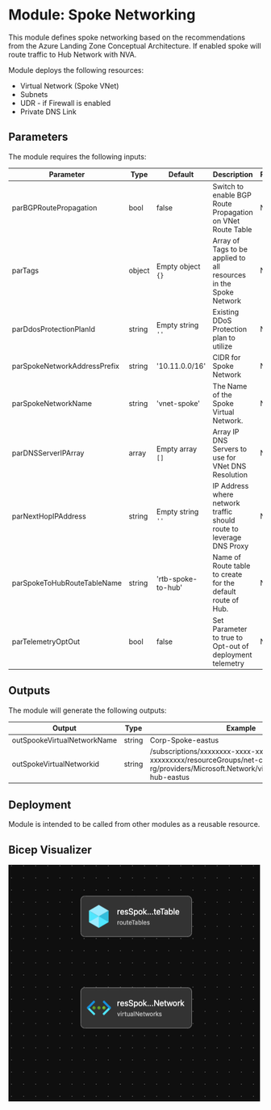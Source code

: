 # Module: Spoke Networking

This module defines spoke networking based on the recommendations from the Azure Landing Zone Conceptual Architecture. If enabled spoke will route traffic to Hub Network with NVA.

Module deploys the following resources:

- Virtual Network (Spoke VNet)
- Subnets
- UDR - if Firewall is enabled
- Private DNS Link

## Parameters

The module requires the following inputs:

 | Parameter                    | Type   | Default            | Description                                                         | Requirement | Example                                                                                                                                               |
 | ---------------------------- | ------ | ------------------ | ------------------------------------------------------------------- | ----------- | ----------------------------------------------------------------------------------------------------------------------------------------------------- |
 | parBGPRoutePropagation       | bool   | false              | Switch to enable BGP Route Propagation on VNet Route Table          | None        | false                                                                                                                                                 |
 | parTags                      | object | Empty object `{}`  | Array of Tags to be applied to all resources in the Spoke Network   | None        | `{"key": "value"}`                                                                                                                                    |
 | parDdosProtectionPlanId      | string | Empty string `''`  | Existing DDoS Protection plan to utilize                            | None        | `/subscriptions/xxxxxxxx-xxxx-xxxx-xxxx-xxxxxxxxxxxx/resourceGroups/HUB_Networking_POC/providers/Microsoft.Network/ddosProtectionPlans/alz-Ddos-Plan` |
 | parSpokeNetworkAddressPrefix | string | '10.11.0.0/16'     | CIDR for Spoke Network                                              | None        | '10.11.0.0/16'                                                                                                                                        |
 | parSpokeNetworkName          | string | 'vnet-spoke'       | The Name of the Spoke Virtual Network.                              | None        | 'vnet-spoke'                                                                                                                                          |
 | parDNSServerIPArray          | array  | Empty array `[]`   | Array IP DNS Servers to use for VNet DNS Resolution                 | None        | `['10.10.1.4', '10.20.1.5']`                                                                                                                          |
 | parNextHopIPAddress          | string | Empty string `''`  | IP Address where network traffic should route to leverage DNS Proxy | None        | '192.168.50.4'                                                                                                                                        |
 | parSpokeToHubRouteTableName  | string | 'rtb-spoke-to-hub' | Name of Route table to create for the default route of Hub.         | None        | 'rtb-spoke-to-hub '                                                                                                                                   |
 | parTelemetryOptOut           | bool   | false              | Set Parameter to true to Opt-out of deployment telemetry            | None        | false                                                                                                                                                 |

## Outputs

The module will generate the following outputs:

| Output                      | Type   | Example                                                                                                                                             |
| --------------------------- | ------ | --------------------------------------------------------------------------------------------------------------------------------------------------- |
| outSpookeVirtualNetworkName | string | Corp-Spoke-eastus                                                                                                                                   |
| outSpokeVirtualNetworkid    | string | /subscriptions/xxxxxxxx-xxxx-xxxx-xxxxx-xxxxxxxxx/resourceGroups/net-core-hub-eastus-rg/providers/Microsoft.Network/virtualNetworks/vnet-hub-eastus |

## Deployment

Module is intended to be called from other modules as a reusable resource.

## Bicep Visualizer

![Bicep Visualizer](media/bicepVisualizer.png "Bicep Visualizer")






